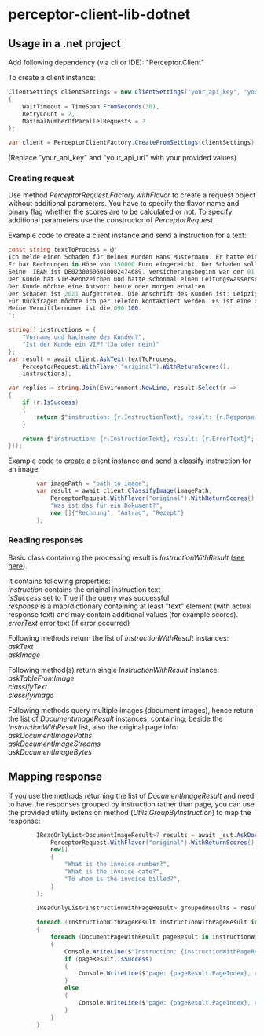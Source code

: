 # perceptor-client-lib-dotnet

## Usage in a .net project

Add following dependency (via cli or IDE): "Perceptor.Client"

To create a client instance:

```csharp
ClientSettings clientSettings = new ClientSettings("your_api_key", "your_api_url")
{
	WaitTimeout = TimeSpan.FromSeconds(30),
	RetryCount = 2,
	MaximalNumberOfParallelRequests = 2
};

var client = PerceptorClientFactory.CreateFromSettings(clientSettings);
```

(Replace "your_api_key" and "your_api_url" with your provided values)

### Creating request

Use method _PerceptorRequest.Factory.withFlavor_ to create a request object without additional parameters.
You have to specify the flavor name and binary flag whether the scores are to be calculated or not.
To specify additional parameters use the constructor of _PerceptorRequest_.

Example code to create a client instance and send a instruction for a text:

```csharp
const string textToProcess = @"
Ich melde einen Schaden für meinen Kunden Hans Mustermann. Er hatte einen Schaden durch eine Überschwemmung. 
Er hat Rechnungen in Höhe von 150000 Euro eingereicht. Der Schaden soll in 2 Chargen bezahlt werden. 
Seine  IBAN ist DE02300606010002474689. Versicherungsbeginn war der 01.10.2022. Er ist abgesichert bis 750.000 EUR. Der Ablauf der Versicherung ist der 01.10.2026. 
Der Kunde hat VIP-Kennzeichen und hatte schonmal einen Leitungswasserschaden in Höhe von 3840 Euro. 
Der Kunde möchte eine Antwort heute oder morgen erhalten. 
Der Schaden ist 2021 aufgetreten. Die Anschrift des Kunden ist: Leipzigerstr. 12, 21390 Bonn.
Für Rückfragen möchte ich per Telefon kontaktiert werden. Es ist eine dringende Angelegenheit.
Meine Vermittlernumer ist die 090.100.
";

string[] instructions = {
	"Vorname und Nachname des Kunden?",
	"Ist der Kunde ein VIP? (Ja oder nein)"
};
var result = await client.AskText(textToProcess,
	PerceptorRequest.WithFlavor("original").WithReturnScores(), 
	instructions);

var replies = string.Join(Environment.NewLine, result.Select(r =>
{
	if (r.IsSuccess)
	{
		return $"instruction: {r.InstructionText}, result: {r.Response["text"]}";
	}

	return $"instruction: {r.InstructionText}, result: {r.ErrorText}";
}));
```

Example code to create a client instance and send a classify instruction for an image:

```csharp
		var imagePath = "path_to_image";
		var result = await client.ClassifyImage(imagePath,
			PerceptorRequest.WithFlavor("original").WithReturnScores(),
			"Was ist das für ein Dokument?",
			new []{"Rechnung", "Antrag", "Rezept"}
		);
```

### Reading responses

Basic class containing the processing result is
_InstructionWithResult_ ([see here](src/Perceptor.Client.Lib/Models/InstructionWithResult.cs)).

It contains following properties:<br>
_instruction_ contains the original instruction text<br>
_isSuccess_  set to True if the query was successful<br>
_response_ is a map/dictionary containing at least "text" element (with actual response text) and may contain additional
values (for example scores).<br>
_errorText_ error text (if error occurred)<br>

Following methods return the list of _InstructionWithResult_ instances:<br>
_askText_<br>
_askImage_<br>

Following method(s) return single _InstructionWithResult_ instance:<br>
_askTableFromImage_<br>
_classifyText_<br>
_classifyImage_<br>

Following methods query multiple images (document images), hence return the list of [
_DocumentImageResult_](src/Perceptor.Client.Lib/Models/DocumentImageResult.cs) instances, containing,
beside the _InstructionWithResult_ list, also the original page info:<br>
_askDocumentImagePaths_<br>
_askDocumentImageStreams_<br>
_askDocumentImageBytes_<br>

## Mapping response

If you use the methods returning the list of _DocumentImageResult_ and need to have the responses grouped by instruction
rather than page, you can use the provided utility extension method (_Utils.GroupByInstruction_) to map the response:

```csharp
		IReadOnlyList<DocumentImageResult>? results = await _sut.AskDocumentImages(imagePaths,
			PerceptorRequest.WithFlavor("original").WithReturnScores(),
			new[]
			{
				"What is the invoice number?",
				"What is the invoice date?",
				"To whom is the invoice billed?",
			}
		);

		IReadOnlyList<InstructionWithPageResult> groupedResults = results.GroupByInstruction();
        
        foreach (InstructionWithPageResult instructionWithPageResult in groupedResults)
		{
			foreach (DocumentPageWithResult pageResult in instructionWithPageResult.PageResults)
			{
				Console.WriteLine($"Instruction: {instructionWithPageResult.InstructionText}");
				if (pageResult.IsSuccess)
				{
					Console.WriteLine($"page: {pageResult.PageIndex}, response: {pageResult.Response}");
				}
				else
				{
					Console.WriteLine($"page: {pageResult.PageIndex}, error: {pageResult.ErrorText}");
				}	
			}
		}
```

